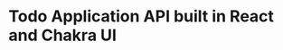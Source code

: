 # Todo Application API built in React and Chakra UI
<!-- To make an API to fetch latest videos sorted in reverse chronological order of their publishing date-time from YouTube for a given tag/search query in a paginated response.

<hr>

### ⚒ Problem Statement
<details>
  <summary>Click to expand</summary>
   
### ✓ Basic Requirements:

- ✅ Server should call the YouTube API continuously in background (async) with some interval (say 10 seconds) for fetching the latest videos for a predefined search query and should store the data of videos (specifically these fields - Video title, description, publishing datetime, thumbnails URLs and any other fields you require) in a database with proper indexes.

- ✅ A GET API which returns the stored video data in a paginated response sorted in descending order of published datetime.

- ✅ It should be scalable and optimized.

### Bonus Points:

- ✅ Add support for supplying multiple API keys so that if quota is exhausted on one, it automatically uses the next available key.

- ✅ Make a dashboard to view the stored videos with filters ( in-built DRF filters provided ) and sorting options (optional) 

### Instructions:
* You are free to choose any search query, for example: official, cricket, football etc. (choose something that has high frequency of video uploads)
* Try and keep your commit messages clean, and leave comments explaining what you are doing wherever it makes sense.
* Also try and use meaningful variable/function names, and maintain indentation and code style.
* Submission should have a README file containing instructions to run the server and test the API.
* Submission should be done on GitHub Externship Portal.


### Reference:
* [YouTube data v3 API](https://developers.google.com/youtube/v3/getting-started)
* [Search API reference](https://developers.google.com/youtube/v3/docs/search/list)
* To fetch the latest videos you need to specify these: type=video, order=date, publishedAfter=<SOME_DATE_TIME>
Without publishedAfter, it will give you cached results which will be too old
</details>

<hr>
   
### 💡 Setup Guide
- Clone the project
- As this project is based on Django, your system need to have proper python setup, refer [this](https://www.python.org/downloads/)
- Go the project through the terminal and install all dependencies by using typing `pip install -r requirements.txt` in the terminal
- Inside the `setting.py` file, fill the variable `GOOGLE_API_KEYS` with all the API Keys available,the list should be filled as `['API_KEY_1','API_KEY_2',...]`
- For getting an API key follow [this](https://developers.google.com/youtube/v3/getting-started)
- Setup crontab to run Job, Follow [this](https://django-cron.readthedocs.io/en/latest/installation.html)
- Run the server using `python mange.py runserver`

 </details>

### 📸 Screenshot

![Light Mode](https://github.com/G-Sudarshan/youtube-fetch-api-django/blob/main/docs/img/Screenshot%202022-02-08%20at%203.00.44%20PM.png)

   
 <hr> -->